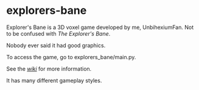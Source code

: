 # explorers-bane

Explorer's Bane is a 3D voxel game developed by me, UnbihexiumFan. Not to be confused with _The Explorer's Bane_.

Nobody ever said it had good graphics.

To access the game, go to explorers_bane/main.py.

See the [_wiki_](https://github.com/UnbihexiumFan/explorers-bane/wiki) for more information.

It has many different gameplay styles.
